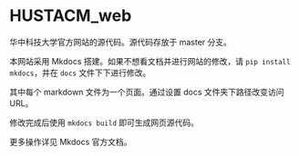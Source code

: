 # HUSTACM_web

华中科技大学官方网站的源代码。源代码存放于 master 分支。

本网站采用 Mkdocs 搭建。如果不想看文档并进行网站的修改，请 ```pip install mkdocs```，并在 ```docs``` 文件下下进行修改。

其中每个 markdown 文件为一个页面。通过设置 docs 文件夹下路径改变访问 URL。

修改完成后使用 ```mkdocs build``` 即可生成网页源代码。

更多操作详见 Mkdocs 官方文档。
